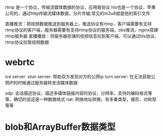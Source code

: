 rtmp 是一个协议，传输流媒体数据的协议，应用层协议
hls也是一个协议，苹果公司的，通过http传输流媒体数据，分片传输,常见的m3u8就是他的索引文件

直播推流：把视频数据推送到服务器上，推送协议有rtmp，客户端需要有支持rtmp协议的客户端，服务器需要有支持rtmp协议的服务端，obs推流，nginx搭建rtmp服务器
直播播放：将服务器存储的视频信息拉到客户端，可以通过hls协议，rtmp协议拉取视频数据

# webrtc
ice server: 
stun server: 帮助双方发现对方的公网ip
turn server: 在无法获取公网IP的时候通过服务器转发流媒体数据

sdp: 会话描述协议，描述多媒体链接内容的协议，分辨率，支持的编码格式等等，确切的说这是一种数据格式
nat: 网络地址转换。有多重类型，锥形，对称型等等







# blob和ArrayBuffer数据类型

